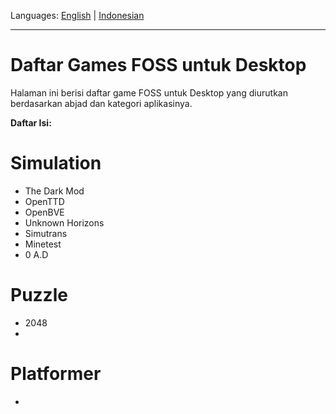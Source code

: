 Languages: [English](https://github.com/ditokp/Tes_Repositori/blob/master/HOME.md) | [Indonesian](https://github.com/ditokp/Tes_Repositori/blob/master/Daftar-Game-FOSS-Desktop.md)
______________________________________________
# Daftar Games FOSS untuk Desktop
Halaman ini berisi daftar game FOSS untuk Desktop yang diurutkan berdasarkan abjad dan kategori aplikasinya.

**Daftar Isi:**

# Simulation
- The Dark Mod
- OpenTTD
- OpenBVE
- Unknown Horizons
- Simutrans
- Minetest
- 0 A.D

# Puzzle
- 2048
- 

# Platformer
- 
